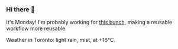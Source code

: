 ### Hi there :wave:

It's Monday! I'm probably working for [this bunch](https://github.com/kohofinancial), making a reusable workflow more reusable.

Weather in Toronto: light rain, mist, at +16°C.
